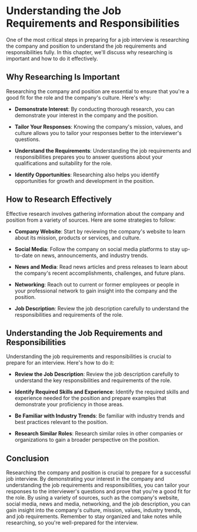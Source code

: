 Understanding the Job Requirements and Responsibilities
========================================================================================================

One of the most critical steps in preparing for a job interview is researching the company and position to understand the job requirements and responsibilities fully. In this chapter, we'll discuss why researching is important and how to do it effectively.

Why Researching Is Important
----------------------------

Researching the company and position are essential to ensure that you're a good fit for the role and the company's culture. Here's why:

* **Demonstrate Interest**: By conducting thorough research, you can demonstrate your interest in the company and the position.

* **Tailor Your Responses**: Knowing the company's mission, values, and culture allows you to tailor your responses better to the interviewer's questions.

* **Understand the Requirements**: Understanding the job requirements and responsibilities prepares you to answer questions about your qualifications and suitability for the role.

* **Identify Opportunities**: Researching also helps you identify opportunities for growth and development in the position.

How to Research Effectively
---------------------------

Effective research involves gathering information about the company and position from a variety of sources. Here are some strategies to follow:

* **Company Website**: Start by reviewing the company's website to learn about its mission, products or services, and culture.

* **Social Media**: Follow the company on social media platforms to stay up-to-date on news, announcements, and industry trends.

* **News and Media**: Read news articles and press releases to learn about the company's recent accomplishments, challenges, and future plans.

* **Networking**: Reach out to current or former employees or people in your professional network to gain insight into the company and the position.

* **Job Description**: Review the job description carefully to understand the responsibilities and requirements of the role.

Understanding the Job Requirements and Responsibilities
-------------------------------------------------------

Understanding the job requirements and responsibilities is crucial to prepare for an interview. Here's how to do it:

* **Review the Job Description**: Review the job description carefully to understand the key responsibilities and requirements of the role.

* **Identify Required Skills and Experience**: Identify the required skills and experience needed for the position and prepare examples that demonstrate your proficiency in those areas.

* **Be Familiar with Industry Trends**: Be familiar with industry trends and best practices relevant to the position.

* **Research Similar Roles**: Research similar roles in other companies or organizations to gain a broader perspective on the position.

Conclusion
----------

Researching the company and position is crucial to prepare for a successful job interview. By demonstrating your interest in the company and understanding the job requirements and responsibilities, you can tailor your responses to the interviewer's questions and prove that you're a good fit for the role. By using a variety of sources, such as the company's website, social media, news and media, networking, and the job description, you can gain insight into the company's culture, mission, values, industry trends, and job requirements. Remember to stay organized and take notes while researching, so you're well-prepared for the interview.

